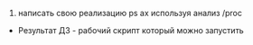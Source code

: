 1) написать свою реализацию ps ax используя анализ /proc
- Результат ДЗ - рабочий скрипт который можно запустить

